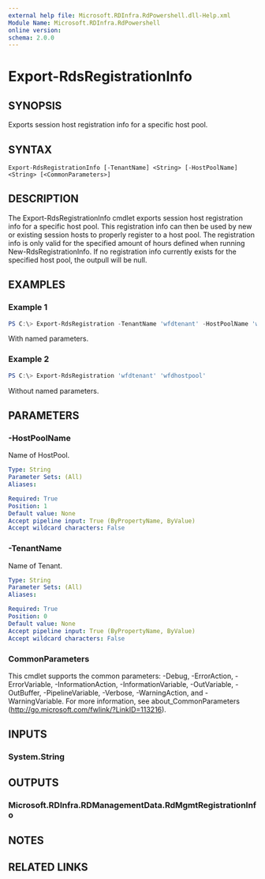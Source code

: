 ```yaml
---
external help file: Microsoft.RDInfra.RdPowershell.dll-Help.xml
Module Name: Microsoft.RDInfra.RdPowershell
online version:
schema: 2.0.0
---
```


# Export-RdsRegistrationInfo

## SYNOPSIS
Exports session host registration info for a specific host pool. 

## SYNTAX

```
Export-RdsRegistrationInfo [-TenantName] <String> [-HostPoolName] <String> [<CommonParameters>]
```

## DESCRIPTION
The Export-RdsRegistrationInfo cmdlet exports session host registration info for a specific host pool. This registration info can then be used by new or existing session hosts to properly register to a host pool. The registration info is only valid for the specified amount of hours defined when running New-RdsRegistrationInfo. 
If no registration info currently exists for the specified host pool, the outpull will be null.

## EXAMPLES

### Example 1
```powershell
PS C:\> Export-RdsRegistration -TenantName 'wfdtenant' -HostPoolName 'wfdhostpool'
```

With named parameters.

### Example 2
```powershell
PS C:\> Export-RdsRegistration 'wfdtenant' 'wfdhostpool'
```

Without named parameters.

## PARAMETERS

### -HostPoolName
Name of HostPool.

```yaml
Type: String
Parameter Sets: (All)
Aliases:

Required: True
Position: 1
Default value: None
Accept pipeline input: True (ByPropertyName, ByValue)
Accept wildcard characters: False
```

### -TenantName
Name of Tenant.

```yaml
Type: String
Parameter Sets: (All)
Aliases:

Required: True
Position: 0
Default value: None
Accept pipeline input: True (ByPropertyName, ByValue)
Accept wildcard characters: False
```

### CommonParameters
This cmdlet supports the common parameters: -Debug, -ErrorAction, -ErrorVariable, -InformationAction, -InformationVariable, -OutVariable, -OutBuffer, -PipelineVariable, -Verbose, -WarningAction, and -WarningVariable. For more information, see about_CommonParameters (http://go.microsoft.com/fwlink/?LinkID=113216).

## INPUTS

### System.String

## OUTPUTS

### Microsoft.RDInfra.RDManagementData.RdMgmtRegistrationInfo

## NOTES

## RELATED LINKS

